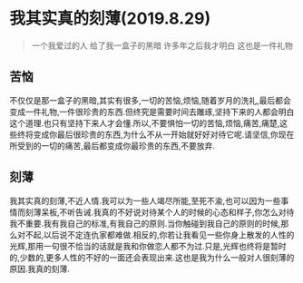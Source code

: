 # 我其实真的刻薄(2019.8.29)

> 一个我爱过的人
> 给了我一盒子的黑暗
> 许多年之后我才明白
> 这也是一件礼物

## 苦恼

不仅仅是那一盒子的黑暗,其实有很多,一切的苦恼,烦恼,随着岁月的洗礼,最后都会变成一件礼物,一件很珍贵的东西.但终究是需要时间去雕琢,坚持下来的人都会明白这个道理.也只有坚持下来人才会懂.所以,不要惧怕一切的苦恼,烦恼,痛苦,痛楚,这些终将变成你最后很珍贵的东西,为什么不从一开始就好好对待它呢.请坚信,你现在所受到的一切的痛苦,最后都变成你最珍贵的东西,不要放弃.

## 刻薄

我其实真的刻薄,不近人情.我可以为一些人竭尽所能,至死不渝,也可以因为一些事情而刻薄呆板,不听告诫.我真的不好说对待某个人的时候的心态和样子,你怎么对待我不重要.我有我自己的标准,有我自己的原则.当你触碰到我自己的原则的时候,那么对不起,以后说不定连仇家都难做.相反的,你若让我看见一些你身上散发的人性的光辉,那用一句很不恰当的话就是我和你做恋人都不为过.只是,光辉也终将是暂时的,少数的,更多人性的不好的一面还会表现出来.这也是我为什么一般对人很刻薄的原因.我真的刻薄.
